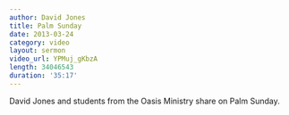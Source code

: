 ```yaml
--- 
author: David Jones
title: Palm Sunday 
date: 2013-03-24 
category: video
layout: sermon
video_url: YPMuj_gKbzA
length: 34046543
duration: '35:17'
---
```


David Jones and students from the Oasis Ministry share on Palm Sunday.